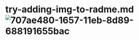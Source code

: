# try-adding-img-to-radme.md![707ae480-1657-11eb-8d89-688191655bac](https://user-images.githubusercontent.com/83058594/235687931-326a81ca-8928-4ab3-afd5-09fdf6922ca5.png)
